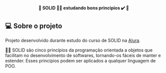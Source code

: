 <h4 align="center"> 
	🚧   SOLID 👨‍🏫  estudando bons principios ✔️ 🚧
</h4>


<!--About session-->
## 💻 Sobre o projeto

Projeto desenvolvido durante estudo do curso de SOLID na [Alura](https://www.alura.com.br/).
<br>

👨‍🏫 SOLID são cinco princípios da programação orientada a objetos que facilitam no desenvolvimento de softwares, tornando-os fáceis de manter e estender. Esses princípios podem ser aplicados a qualquer linguagem de POO.
<br>
